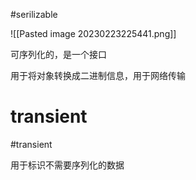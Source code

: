 #serilizable

![[Pasted image 20230223225441.png]]

可序列化的，是一个接口

用于将对象转换成二进制信息，用于网络传输

# transient
#transient

用于标识不需要序列化的数据